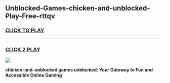 
## Unblocked-Games-chicken-and-unblocked-Play-Free-rttqv
<h3>
<a href="https://premium76.site?title=chicken-and-unblocked&ref=23A">CLICK TO PLAY</a></h3>
<hr>

<h3>
<a href="https://premium76.site?title=chicken-and-unblocked&ref=23A">CLICK 2 PLAY</a>
  
</h3>

<a href="https://premium76.site?title=chicken-and-unblocked&ref=23A"><img src="https://clearcache.store/games.png"></a>


**chicken-and-unblocked games unblocked: Your Gateway to Fun and Accessible Online Gaming**

